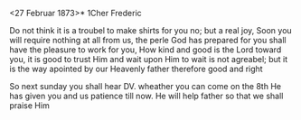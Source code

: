  <27 Februar 1873>*
1Cher Frederic

Do not think it is a troubel to make shirts for you no; but a real joy, Soon you will require nothing at all from us, the perle God has prepared for you shall have the pleasure to work for you, How kind and good is the Lord toward you, it is good to trust Him and wait upon Him to wait is not agreabel; but it is the way apointed by our Heavenly father therefore good and right

So next sunday you shall hear DV. wheather you can come on the 8th He has given you and us patience till now. He will help father so that we shall praise Him

